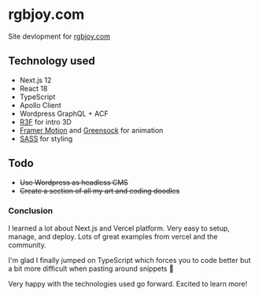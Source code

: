 # rgbjoy.com

Site devlopment for [rgbjoy.com](https://rgbjoy.com)

## Technology used

- Next.js 12
- React 18
- TypeScript
- Apollo Client
- Wordpress GraphQL + ACF
- [R3F](https://docs.pmnd.rs/react-three-fiber/getting-started/introduction) for intro 3D
- [Framer Motion](https://www.framer.com/motion/) and [Greensock](https://greensock.com/) for animation
- [SASS](https://sass-lang.com/) for styling

## Todo
- ~~Use Wordpress as headless CMS~~
- ~~Create a section of all my art and coding doodles~~

### Conclusion

I learned a lot about Next.js and Vercel platform. Very easy to setup, manage, and deploy. Lots of great examples from vercel and the community.

I'm glad I finally jumped on TypeScript which forces you to code better but a bit more difficult when pasting around snippets 🤪

Very happy with the technologies used go forward. Excited to learn more!